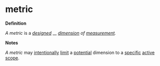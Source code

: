 # metric

**Definition**

_A metric_ is a [_designed_](https://github.com/gcassel/Modular-Organization-Terminology/blob/master/terms/design.md) __ [_dimension_](https://github.com/gcassel/Modular-Organization-Terminology/blob/master/terms/dimension.md) _of_ [_measurement_](https://github.com/gcassel/Modular-Organization-Terminology/blob/master/terms/measure.md)_._

**Notes**

_A metric_ may [intentionally](https://github.com/gcassel/Modular-Organization-Terminology/blob/master/terms/intend.md) [limit](https://github.com/gcassel/Modular-Organization-Terminology/blob/master/terms/limit.md) a [potential](https://github.com/gcassel/Modular-Organization-Terminology/blob/master/terms/potential.md) dimension to a [specific](https://github.com/gcassel/Modular-Organization-Terminology/blob/master/terms/specific.md) [active](https://github.com/gcassel/Modular-Organization-Terminology/blob/master/terms/active.md) [scope](https://github.com/gcassel/Modular-Organization-Terminology/blob/master/terms/scope.md).

